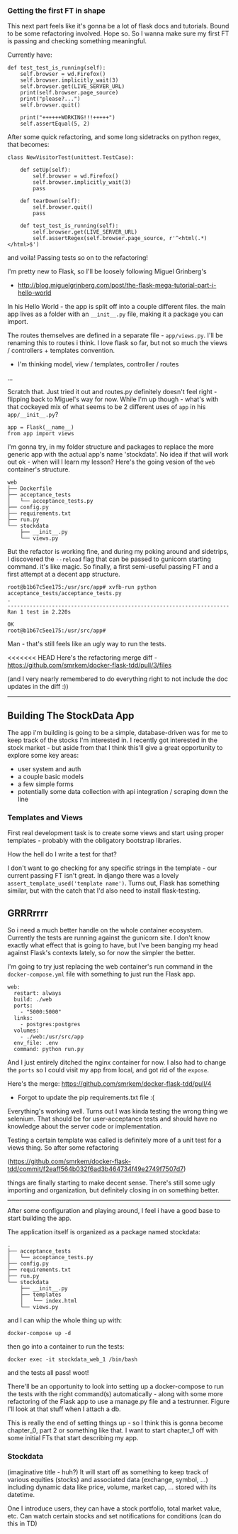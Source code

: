 ### Getting the first FT in shape

This next part feels like it's gonna be a lot of flask docs and tutorials. Bound to be
some refactoring involved. Hope so. So I wanna make sure my first FT is passing and checking
something meaningful.

Currently have:
```
def test_test_is_running(self):
    self.browser = wd.Firefox()
    self.browser.implicitly_wait(3)
    self.browser.get(LIVE_SERVER_URL)
    print(self.browser.page_source)
    print("please?...")
    self.browser.quit()

    print("++++++WORKING!!!+++++")
    self.assertEqual(5, 2)
```

After some quick refactoring, and some long sidetracks on python regex, that becomes:
```
class NewVisitorTest(unittest.TestCase):

    def setUp(self):
        self.browser = wd.Firefox()
        self.browser.implicitly_wait(3)
        pass

    def tearDown(self):
        self.browser.quit()
        pass

    def test_test_is_running(self):
        self.browser.get(LIVE_SERVER_URL)
        self.assertRegex(self.browser.page_source, r'^<html(.*)</html>$')
```
and voila! Passing tests so on to the refactoring!

I'm pretty new to Flask, so I'll be loosely following Miguel Grinberg's
- http://blog.miguelgrinberg.com/post/the-flask-mega-tutorial-part-i-hello-world

In his Hello World - the app is split off into a couple different files. the main app lives as a folder with
an `__init__.py` file, making it a package you can import.

The routes themselves are defined in a separate file - `app/views.py`. I'll be renaming this to routes i think.
I love flask so far, but not so much the views / controllers + templates convention.
- I'm thinking model, view / templates, controller / routes

...


Scratch that. Just tried it out and routes.py definitely doesn't feel right - flipping back to Miguel's way for now.
While I'm up though - what's with that cockeyed mix of what seems to be 2 different uses of `app` in his `app/__init__.py`?
```
app = Flask(__name__)
from app import views
```

I'm gonna try, in my folder structure and packages to replace the more generic app with the actual app's name 'stockdata'.
No idea if that will work out ok - when will I learn my lesson? Here's the going vesion of the `web` container's structure.
```
web
├── Dockerfile
├── acceptance_tests
│   └── acceptance_tests.py
├── config.py
├── requirements.txt
├── run.py
└── stockdata
    ├── __init__.py
    └── views.py
```

But the refactor is working fine, and during my poking around and sidetrips, I discovered the `--reload` flag that can be
passed to gunicorn starting command. it's like magic. So finally, a first semi-useful passing FT and a first attempt
at a decent app structure.

```
root@b1b67c5ee175:/usr/src/app# xvfb-run python acceptance_tests/acceptance_tests.py
.
----------------------------------------------------------------------
Ran 1 test in 2.220s

OK
root@b1b67c5ee175:/usr/src/app#
```

Man - that's still feels like an ugly way to run the tests.

<<<<<<< HEAD
Here's the refactoring merge diff -
https://github.com/smrkem/docker-flask-tdd/pull/3/files

(and I very nearly remembered to do everything right to not include the doc updates in the diff :))

****
## Building The StockData App
The app i'm building is going to be a simple, database-driven was for me to keep track of the stocks I'm interested in.
I recently got interested in the stock market - but aside from that I think this'll give a great opportunity to explore
some key areas:
- user system and auth
- a couple basic models
- a few simple forms
- potentially some data collection with api integration / scraping down the line


### Templates and Views
First real development task is to create some views and start using proper templates -
probably with the obligatory bootstrap libraries.

How the hell do I write a test for that?

I don't want to go checking for any specific strings in the template - our current passing FT isn't great.
In django there was a lovely `assert_template_used('template name')`. Turns out, Flask has something similar,
but with the catch that I'd also need to install flask-testing.

## GRRRrrrr
So i need a much better handle on the whole container ecosystem. Currently the tests are running against the gunicorn site.
I don't know exactly what effect that is going to have, but I've been banging my head against Flask's contexts lately,
so for now the simpler the better.

I'm going to try just replacing the web container's run command in the `docker-compose.yml` file with something to just run
the Flask app.

```
web:
  restart: always
  build: ./web
  ports:
    - "5000:5000"
  links:
    - postgres:postgres
  volumes:
    - ./web:/usr/src/app
  env_file: .env
  command: python run.py
```

And I just entirely ditched the nginx container for now. I also had to change the `ports` so I could visit my app from local,
and got rid of the `expose`.

Here's the merge: https://github.com/smrkem/docker-flask-tdd/pull/4

- Forgot to update the pip requirements.txt file :(

Everything's working well. Turns out I was kinda testing the wrong thing we selenium. That should be for user-acceptance tests
and should have no knowledge about the server code or implementation.

Testing a certain template was called is definitely more of a unit test for a views thing. So after some refactoring

(https://github.com/smrkem/docker-flask-tdd/commit/f2eaff564b032f6ad3b464734f49e2749f7507d7)

things are finally starting to make decent sense. There's still some ugly importing and organization, but definitely
closing in on something better.

***

After some configuration and playing around, I feel i have a good base to start building the app.

The application itself is organized as a package named stockdata:
```
.
├── acceptance_tests
│   └── acceptance_tests.py
├── config.py
├── requirements.txt
├── run.py
└── stockdata
    ├── __init__.py
    ├── templates
    │   └── index.html
    └── views.py
```
and I can whip the whole thing up with:
```
docker-compose up -d
```

then go into a container to run the tests:
```
docker exec -it stockdata_web_1 /bin/bash
```
and the tests all pass! woot!

There'll be an opportunity to look into setting up a docker-compose to run the tests with the right command(s)
automatically - along with some more refactoring of the Flask app to use a manage.py file and a testrunner. Figure
I'll look at that stuff when I attach a db.

This is really the end of setting things up - so I think this is gonna become chapter_0, part 2 or something like that.
I want to start chapter_1 off with some initial FTs that start describing my app.

### Stockdata
(imaginative title - huh?)
It will start off as something to keep track of various equities (stocks) and associated data (exchange, symbol, ...)
including dynamic data like price, volume, market cap, ... stored with its datetime.

One I introduce users, they can have a stock portfolio, total market value, etc.
Can watch certain stocks and set notifications for conditions (can do this in TD)